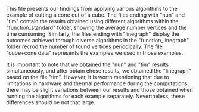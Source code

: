 This file presents our findings from applying various algorithms to the example of cutting a cone out of a cube. The files ending with "nun" and "tim" contain the results obtained using different algorithms within the "function_standard" folder, showing the average number vertices and the time cunsuming. Similarly, the files ending with "linegraph" display the outcomes achieved through diverse algorithms in the "function_linegraph" folder recrod the number of found vertices periodically. The file "cube+cone data" represents the examples we used in those examples.

It is important to note that we obtained the "nun" and "tim" results simultaneously, and after obtain ehose results, we obtained the "linegraph" based on the file "tim". However, it is worth mentioning that due to limitations in hardware and thermal performance during the computations, there may be slight variations between our results and those obtained when running the algorithms for each example separately. Nevertheless, these differences should be not that large.
